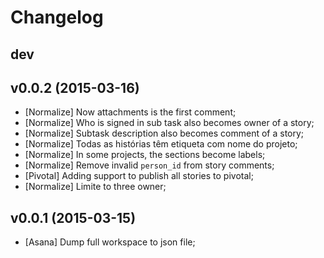 # Changelog

## dev

## v0.0.2 (2015-03-16)

  * [Normalize] Now attachments is the first comment;
  * [Normalize] Who is signed in sub task also becomes owner of a story;
  * [Normalize] Subtask description also becomes comment of a story;
  * [Normalize] Todas as histórias têm etiqueta com nome do projeto;
  * [Normalize] In some projects, the sections become labels;
  * [Normalize] Remove invalid `person_id` from story comments;
  * [Pivotal] Adding support to publish all stories to pivotal;
  * [Normalize] Limite to three owner;

## v0.0.1 (2015-03-15)

  * [Asana] Dump full workspace to json file;
